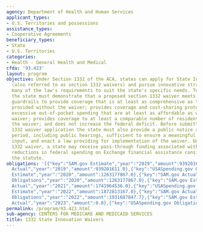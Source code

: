 ```yaml
---
agency: Department of Health and Human Services
applicant_types:
- U.S. Territories and possessions
assistance_types:
- Cooperative Agreements
beneficiary_types:
- State
- U.S. Territories
categories:
- Health - General Health and Medical
cfda: '93.423'
layout: program
objective: Under Section 1332 of the ACA, states can apply for State Innovation Waivers
  (also referred to as section 1332 waivers) and pursue innovative strategies to adapt
  many of the law's requirements to suit the state's specific needs. To receive approval,
  the state must demonstrate that a proposed section 1332 waiver meets the statutory
  guardrails to provide coverage that is at least as comprehensive as the coverage
  provided without the waiver; provides coverage and cost-sharing protections against
  excessive out-of-pocket spending that are at least as affordable as without the
  waiver; provides coverage to at least a comparable number of residents as without
  the waiver; and does not increase the federal deficit. Before submitting its section
  1332 waiver application the state must also provide a public notice and comment
  period, including public hearings, sufficient to ensure a meaningful level of public
  input, and enact a law providing for implementation of the waiver. Under a section
  1332 waiver, a state may receive pass-through funding associated with the resulting
  reductions in federal spending on Exchange financial assistance consistent with
  the statute.
obligations: '[{"key":"SAM.gov Estimate","year":"2019","amount":939201611.0},{"key":"SAM.gov
  Actual","year":"2019","amount":939201611.0},{"key":"USASpending.gov Obligations","year":"2019","amount":939201611.0},{"key":"SAM.gov
  Estimate","year":"2020","amount":1263177867.0},{"key":"SAM.gov Actual","year":"2020","amount":1263177867.0},{"key":"USASpending.gov
  Obligations","year":"2020","amount":1263177867.0},{"key":"SAM.gov Estimate","year":"2021","amount":1289476962.0},{"key":"SAM.gov
  Actual","year":"2021","amount":1741964536.0},{"key":"USASpending.gov Obligations","year":"2021","amount":1742025400.99},{"key":"SAM.gov
  Estimate","year":"2022","amount":1872813167.0},{"key":"SAM.gov Actual","year":"2022","amount":0.0},{"key":"USASpending.gov
  Obligations","year":"2022","amount":1931687847.7},{"key":"SAM.gov Estimate","year":"2023","amount":0.0},{"key":"SAM.gov
  Actual","year":"2023","amount":0.0},{"key":"USASpending.gov Obligations","year":"2023","amount":2604505195.27}]'
permalink: /program/93.423.html
sub-agency: CENTERS FOR MEDICARE AND MEDICAID SERVICES
title: 1332 State Innovation Waivers
---
```

